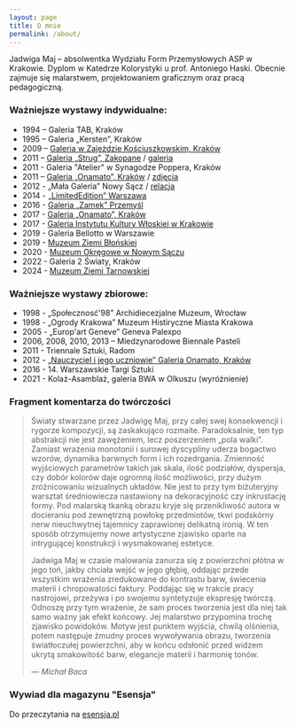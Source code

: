 ```yaml
---
layout: page
title: O mnie
permalink: /about/
---
```


Jadwiga Maj – absolwentka Wydziału Form Przemysłowych ASP w Krakowie. Dyplom w
Katedrze Kolorystyki u prof. Antoniego Haski. Obecnie zajmuje się malarstwem,
projektowaniem graficznym oraz pracą pedagogiczną.

### Ważniejsze wystawy indywidualne:
 - 1994 – Galeria TAB, Kraków
 - 1995 – Galeria „Kersten”, Kraków
 - 2009 – [Galeria w Zajeżdzie Kościuszkowskim, Kraków](http://www.dworek.krakow.pl/galeria/2009/12/)
 - 2011 – [Galeria „Strug”, Zakopane](http://www.watra.pl/zakopane/kultura/2011/03/20/element-jadwigi-maj)
 / [galeria](http://jmaj.eu01.aws.af.cm)
 - 2011 - Galeria "Atelier" w Synagodze Poppera, Kraków
 - 2011 – [Galeria „Onamato”, Kraków](http://www.poland-art.com/index.php/wystawy/krakow/onamato/5307-jadwiga-maj-w-onamato)
 / [zdjęcia](http://www.sztukpuk.art.pl/wydarzenia_2011_04/656.html)
 - 2012 - „Mała Galeria” Nowy Sącz
 / [relacja](http://www.youtube.com/watch?v=o9bKH6p2H1Y&feature=relmfu )
 - 2014 - [„LimitedEdition” Warszawa](http://limitededition.pl/blog/timing-the-time/)
 - 2016 - [Galeria „Zamek” Przemyśl](http://kultura.przemysl.pl/?url=7&info=3647)
 - 2017 - [Galeria „Onamato”, Kraków](https://goo.gl/photos/117uWmAuugAXMvmAA)
 - 2017 - [Galeria Instytutu Kultury Włoskiej w Krakowie](https://photos.app.goo.gl/jjYEwlenBR9gFxRu2)
 - 2019 - Galeria Bellotto w Warszawie
 - 2019 - [Muzeum Ziemi Błońskiej](https://www.facebook.com/PoniatowkaBlonie/photos/pcb.499436257339751/499435604006483/?type=3&theater)
 - 2020 - [Muzeum Okręgowe w Nowym Sączu](http://muzeum.sacz.pl/strony_wystawy/19578-2/)
 - 2022 - Galeria 2 Światy, Kraków
 - 2024 - [Muzeum Ziemi Tarnowskiej](https://muzeum.tarnow.pl/web/pl/wystawa-pt-jadwiga-maj-w-przestworzach)

### Ważniejsze wystawy zbiorowe:
 - 1998 - „Społecznosć'98” Archidiecezjalne Muzeum, Wrocław
 - 1998 - „Ogrody Krakowa” Muzeum Histiryczne Miasta Krakowa
 - 2005 - „Europ'art Geneve” Geneva Palexpo
 - 2006, 2008, 2010, 2013 – Miedzynarodowe Biennale Pasteli
 - 2011 - Triennale Sztuki, Radom
 - 2012 - [„Nauczyciel i jego uczniowie” Galeria Onamato, Kraków](http://www.wiadomosci24.pl/artykul/wystawa_nauczyciel_tworca_i_jego_uczniowie_w_krakowie_251555.html)
 - 2016 - 14. Warszawskie Targi Sztuki
 - 2021 - Kolaż-Asamblaż, galeria BWA w Olkuszu (wyróżnienie)

### Fragment komentarza do twórczości
> Światy stwarzane przez Jadwigę Maj, przy całej swej
> konsekwencji i rygorze kompozycji, są zaskakująco rozmaite.
> Paradoksalnie, ten typ abstrakcji nie jest zawężeniem, lecz
> poszerzeniem „pola walki”. Zamiast wrażenia monotonii i surowej
> dyscypliny uderza bogactwo wzorów, dynamika barwnych form i
> ich rozedrgania. Zmienność wyjściowych parametrów takich jak
> skala, ilość podziałów, dyspersja, czy dobór kolorów daje ogromną
> ilość możliwości, przy dużym zróżnicowaniu wizualnych układów.
> Nie jest to przy tym biżuteryjny warsztat średniowiecza nastawiony
> na dekoracyjność czy inkrustację formy. Pod malarską tkanką
> obrazu kryje się przenikliwość autora w docieraniu pod zewnętrzną
> powłokę przedmiotów, tkwi podskórny nerw nieuchwytnej
> tajemnicy zaprawionej delikatną ironią. W ten sposób otrzymujemy
> nowe artystyczne zjawisko oparte na intrygującej konstrukcji i
> wysmakowanej estetyce.
>
> Jadwiga Maj w czasie malowania zanurza się z powierzchni płótna
> w jego toń, jakby chciała wejść w jego głębię, oddając przede
> wszystkim wrażenia zredukowane do kontrastu barw, świecenia
> materii i chropowatości faktury. Poddając się w trakcie pracy
> nastrojowi, przeżywa i po swojemu syntetyzuje ekspresję twórczą.
> Odnoszę przy tym wrażenie, że sam proces tworzenia jest dla niej
> tak samo ważny jak efekt końcowy. Jej malarstwo przypomina
> trochę zjawisko powidoków. Motyw jest punktem wyjścia, chwilą
> olśnienia, potem następuje żmudny proces wywoływania obrazu,
> tworzenia światłoczułej powierzchni, aby w końcu odsłonić przed
> widzem ukrytą smakowitość barw, elegancje materii i harmonię
> tonów.
>
> &mdash; <cite>Michał Baca</cite>

### Wywiad dla magazynu "Esensja"
Do przeczytania na [esensja.pl](http://esensja.pl/varia/wywiady/tekst.html?id=23432)
